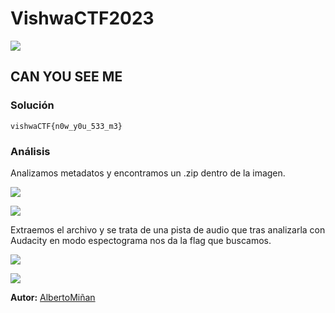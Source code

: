# VishwaCTF2023
    
  

  ![](https://github.com/albertominan/WriteUps/blob/a0b68ddf0b19e97fc58a52b37f3d70bfd1a60442/Esteganograf%C3%ADa/VishwaCTF2023/CANYOUSEEME/capturas/havealook.jpg)
  
  
## CAN YOU SEE ME

  



### Solución
    
    
    vishwaCTF{n0w_y0u_533_m3}
  
  
### Análisis

Analizamos metadatos y encontramos un .zip dentro de la imagen. 

![](https://github.com/albertominan/WriteUps/blob/a0b68ddf0b19e97fc58a52b37f3d70bfd1a60442/Esteganograf%C3%ADa/VishwaCTF2023/CANYOUSEEME/capturas/2.png)


![](https://github.com/albertominan/WriteUps/blob/a0b68ddf0b19e97fc58a52b37f3d70bfd1a60442/Esteganograf%C3%ADa/VishwaCTF2023/CANYOUSEEME/capturas/CTF.png)

Extraemos el archivo y se trata de una pista de audio que tras analizarla con Audacity en modo espectograma nos da la flag que buscamos.

![](https://github.com/albertominan/WriteUps/blob/a0b68ddf0b19e97fc58a52b37f3d70bfd1a60442/Esteganograf%C3%ADa/VishwaCTF2023/CANYOUSEEME/capturas/1.png)

![](https://github.com/albertominan/WriteUps/blob/a0b68ddf0b19e97fc58a52b37f3d70bfd1a60442/Esteganograf%C3%ADa/VishwaCTF2023/CANYOUSEEME/capturas/3.png)

**Autor:** [AlbertoMiñan](https://github.com/albertominan)
